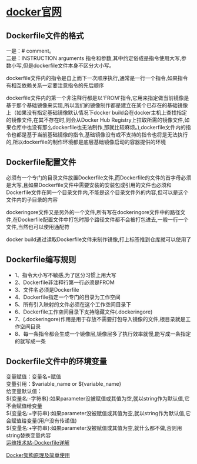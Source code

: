 # [docker官网](https://www.docker.com/)
## Dockerfile文件的格式
一是：# comment。  
二是：INSTRUCTION arguments 指令和参数,其中约定俗成是指令使用大写,参数小写,但是dockerfile文件本身不区分大小写。  

dockerfile文件内的指令是自上而下一次顺序执行,通常是一行一个指令,如果指令有相互依赖关系一定要注意指令的先后顺序  

dockerfile文件内的第一个非注释行都是以'FROM'指令,它用来指定做当前镜像是基于那个基础镜像来实现,所以我们的镜像制作都是建立在某个已存在的基础镜像上（如果没有指定基础镜像默认情况下docker build会在docker主机上查找指定的镜像文件,在其不存在时,则会从Docker Hub Registry上拉取所需的镜像文件,如果仓库中也没有那么dockerfile也无法制作,那就比较麻烦。),dockerfile文件内的指令也都是基于当前基础镜像的指令,基础镜像没有或不支持的指令也将是无法执行的,所以dockerfile的制作环境都是底层基础镜像启动的容器提供的环境   

## Dockerfile配置文件
必须有一个专门的目录文件放置Dockerfile文件,而Dockerfile的文件的首字母必须是大写,且如果Dockerfile文件中需要安装的安装包或引用的文件也必须和Dockerfile文件在同一个目录文件内,不能是这个目录文件外的内容,但可以是这个文件内的子目录的内容  

dockeringore文件又是另外的一个文件,所有写在dockeringore文件中的路径文件,在Dockerfile配置文件中打包时那个路径文件都不会被打包进去,一般一行一个文件,当然也可以使用通配符  

docker build通过读取Dockerfile文件来制作镜像,打上标签推到仓库就可以使用了  

## Dockerfile编写规则
- 1、指令大小写不敏感,为了区分习惯上用大写
- 2、Dockerfile非注释行第一行必须是FROM
- 3、文件名必须是Dockerfile
- 4、Dockerfile指定一个专门的目录为工作空间
- 5、所有引入映射的文件必须在这个工作空间目录下
- 6、Dockerfile工作空间目录下支持隐藏文件(.dockeringore)
- 7、(.dockeringore)作用是用于存放不需要打包导入镜像的文件,根目录就是工作空间目录
- 8、每一条指令都会生成一个镜像层,镜像层多了执行效率就慢,能写成一条指定的就写成一条  
## Dockerfile文件中的环境变量
变量赋值：变量名=赋值  
变量引用：$variable_name or ${variable_name}  
给变量默认值：  
   ${变量名:-字符串}:如果parameter没被赋值或其值为空,就以string作为默认值,它不会赋值给变量  
   ${变量名:=字符串}:如果parameter没被赋值或其值为空,就以string作为默认值,它会赋值给变量(用户没有传递值)  
   ${变量名:+字符串}:如果parameter没被赋值或其值为空,就什么都不做,否则用string替换变量内容  
[运维技术站-Dockerfile详解](https://www.toutiao.com/article/7205007091323748921)  

[Docker架构原理及简单使用](https://www.cnblogs.com/zhangxingeng/p/11236968.html)  
